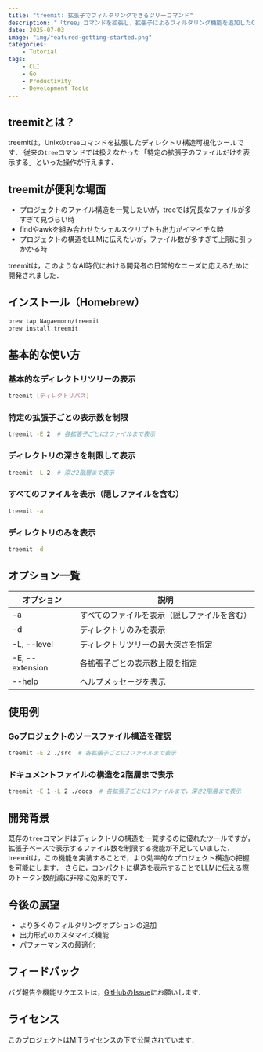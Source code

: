 ```yaml
---
title: "treemit: 拡張子でフィルタリングできるツリーコマンド"
description: "「tree」コマンドを拡張し，拡張子によるフィルタリング機能を追加したCLIツール"
date: 2025-07-03
image: "img/featured-getting-started.png"
categories:
    - Tutorial
tags:
    - CLI
    - Go
    - Productivity
    - Development Tools
---
```


## treemitとは？

treemitは，Unixの`tree`コマンドを拡張したディレクトリ構造可視化ツールです．
従来の`tree`コマンドでは扱えなかった「特定の拡張子のファイルだけを表示する」といった操作が行えます．

## treemitが便利な場面
- プロジェクトのファイル構造を一覧したいが，treeでは冗長なファイルが多すぎて見づらい時
- findやawkを組み合わせたシェルスクリプトも出力がイマイチな時
- プロジェクトの構造をLLMに伝えたいが，ファイル数が多すぎて上限に引っかかる時

treemitは，このようなAI時代における開発者の日常的なニーズに応えるために開発されました．

## インストール（Homebrew）

```bash
brew tap Nagaemonn/treemit
brew install treemit
```

## 基本的な使い方

### 基本的なディレクトリツリーの表示

```bash
treemit [ディレクトリパス]
```

### 特定の拡張子ごとの表示数を制限

```bash
treemit -E 2  # 各拡張子ごとに2ファイルまで表示
```

### ディレクトリの深さを制限して表示

```bash
treemit -L 2  # 深さ2階層まで表示
```

### すべてのファイルを表示（隠しファイルを含む）

```bash
treemit -a
```

### ディレクトリのみを表示

```bash
treemit -d
```

## オプション一覧

| オプション | 説明 |
|------------|------|
| -a | すべてのファイルを表示（隠しファイルを含む） |
| -d | ディレクトリのみを表示 |
| -L, --level | ディレクトリツリーの最大深さを指定 |
| -E, --extension | 各拡張子ごとの表示数上限を指定 |
| --help | ヘルプメッセージを表示 |

## 使用例

### Goプロジェクトのソースファイル構造を確認

```bash
treemit -E 2 ./src  # 各拡張子ごとに2ファイルまで表示
```

### ドキュメントファイルの構造を2階層まで表示

```bash
treemit -E 1 -L 2 ./docs  # 各拡張子ごとに1ファイルまで，深さ2階層まで表示
```

## 開発背景

既存の`tree`コマンドはディレクトリの構造を一覧するのに優れたツールですが，拡張子ベースで表示するファイル数を制限する機能が不足していました．
treemitは，この機能を実装することで，より効率的なプロジェクト構造の把握を可能にします．
さらに，コンパクトに構造を表示することでLLMに伝える際のトークン数削減に非常に効果的です．

## 今後の展望

- より多くのフィルタリングオプションの追加
- 出力形式のカスタマイズ機能
- パフォーマンスの最適化

## フィードバック

バグ報告や機能リクエストは，[GitHubのIssue](https://github.com/Nagaemonn/treemit/issues)にお願いします．

## ライセンス

このプロジェクトはMITライセンスの下で公開されています． 